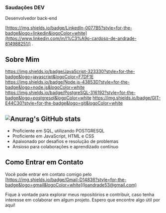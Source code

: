 ### Saudações DEV

Desenvolvedor back-end

[https://img.shields.io/badge/LinkedIn-0077B5?style=for-the-badge&logo=linkedin&logoColor=white](https://www.linkedin.com/in/l%C3%A9o-cardoso-de-andrade-814988251/) .

## Sobre Mim
https://img.shields.io/badge/JavaScript-323330?style=for-the-badge&logo=javascript&logoColor=F7DF1E
https://img.shields.io/badge/Node.js-43853D?style=for-the-badge&logo=node.js&logoColor=white
https://img.shields.io/badge/PostgreSQL-316192?style=for-the-badge&logo=postgresql&logoColor=white
https://img.shields.io/badge/GIT-E44C30?style=for-the-badge&logo=git&logoColor=white


![Anurag's GitHub stats](https://github-readme-stats.vercel.app/api?username=anuraghazra&theme=dark&show_icons=true)
- 
- Proficiente em SQL, utilizando POSTGRESQL
- Proficiente em JavaScript, HTML e CSS
- Apaixonado por desafios e resolução de problemas
- Ansioso para colaborações e aprendizado contínuo



###
## Como Entrar em Contato

Você pode entrar em contato comigo pelo [https://img.shields.io/badge/Gmail-D14836?style=for-the-badge&logo=gmail&logoColor=white](loandrade53@gmail.com)


Fique à vontade para explorar meus repositórios e contribuir, caso tenha interesse em colaborar em algum projeto. Espero que encontre algo útil por aqui!


<!--
**LeooAndrade/LeooAndrade** is a ✨ _special_ ✨ repository because its `README.md` (this file) appears on your GitHub profile.

Here are some ideas to get you started:

- 🔭 I’m currently working on ...
- 🌱 I’m currently learning ...
- 👯 I’m looking to collaborate on ...
- 🤔 I’m looking for help with ...
- 💬 Ask me about ...
- 📫 How to reach me: ...
- 😄 Pronouns: ...
- ⚡ Fun fact: ...
-->
